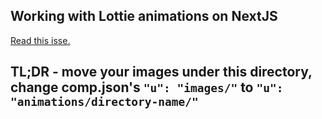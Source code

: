 ## Working with Lottie animations on NextJS

[Read this isse.](https://github.com/chenqingspring/react-lottie/issues/49)

## TL;DR - move your images under this directory, change comp.json's `"u": "images/"` to `"u": "animations/directory-name/"`
